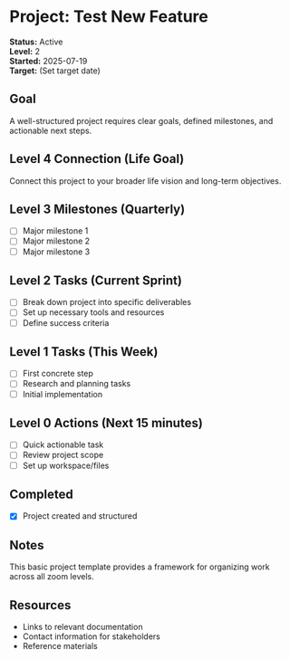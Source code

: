 # Project: Test New Feature

**Status:** Active  
**Level:** 2  
**Started:** 2025-07-19  
**Target:** (Set target date)

## Goal
A well-structured project requires clear goals, defined milestones, and actionable next steps.

## Level 4 Connection (Life Goal)
Connect this project to your broader life vision and long-term objectives.

## Level 3 Milestones (Quarterly)
- [ ] Major milestone 1
- [ ] Major milestone 2
- [ ] Major milestone 3

## Level 2 Tasks (Current Sprint)
- [ ] Break down project into specific deliverables
- [ ] Set up necessary tools and resources
- [ ] Define success criteria

## Level 1 Tasks (This Week)
- [ ] First concrete step
- [ ] Research and planning tasks
- [ ] Initial implementation

## Level 0 Actions (Next 15 minutes)
- [ ] Quick actionable task
- [ ] Review project scope
- [ ] Set up workspace/files

## Completed
- [x] Project created and structured

## Notes
This basic project template provides a framework for organizing work across all zoom levels.

## Resources
- Links to relevant documentation
- Contact information for stakeholders
- Reference materials
